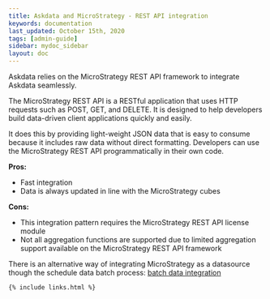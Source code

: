 ```yaml
---
title: Askdata and MicroStrategy - REST API integration
keywords: documentation
last_updated: October 15th, 2020
tags: [admin-guide]
sidebar: mydoc_sidebar
layout: doc
---
```


Askdata relies on the MicroStrategy REST API framework to integrate Askdata seamlessly.

The MicroStrategy REST API is a RESTful application that uses HTTP requests such as POST, GET, and DELETE. It is designed to help developers build data-driven client applications quickly and easily. 

It does this by providing light-weight JSON data that is easy to consume because it includes raw data without direct formatting. Developers can use the MicroStrategy REST API programmatically in their own code.  


**Pros:**


* Fast integration
* Data is always updated in line with the MicroStrategy cubes

**Cons:**


* This integration pattern requires the MicroStrategy REST API license module
* Not all aggregation functions are supported due to limited aggregation support available on the MicroStrategy REST API framework

There is an alternative way of integrating MicroStrategy as a datasource though the schedule data batch process: [batch data integration](/docs/microstrategy-batch-integration)



    {% include links.html %}

    